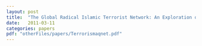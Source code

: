 ```yaml
---
layout: post
title:  "The Global Radical Islamic Terrorist Network: An Exploration of Structure and Solutions"
date:   2011-03-11
categories: papers
pdf: "otherFiles/papers/Terrorismaqnet.pdf"
---
```

